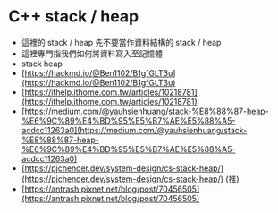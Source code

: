# C++ stack / heap

* 這裡的 stack / heap 先不要當作資料結構的 stack / heap
* 這裡專門指我們如何將資料寫入至記憶體
* stack heap
* [https://hackmd.io/@Ben1102/B1gfGLT3u](https://hackmd.io/@Ben1102/B1gfGLT3u)
* [https://ithelp.ithome.com.tw/articles/10218781](https://ithelp.ithome.com.tw/articles/10218781)
* [https://medium.com/@yauhsienhuang/stack-%E8%88%87-heap-%E6%9C%89%E4%BD%95%E5%B7%AE%E5%88%A5-acdcc11263a0](https://medium.com/@yauhsienhuang/stack-%E8%88%87-heap-%E6%9C%89%E4%BD%95%E5%B7%AE%E5%88%A5-acdcc11263a0)
* [https://pjchender.dev/system-design/cs-stack-heap/](https://pjchender.dev/system-design/cs-stack-heap/) (推)
* [https://antrash.pixnet.net/blog/post/70456505](https://antrash.pixnet.net/blog/post/70456505)
